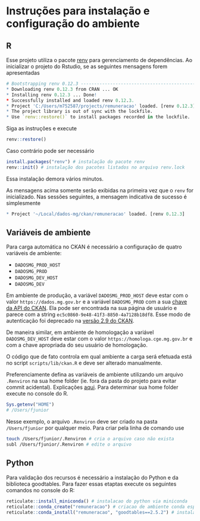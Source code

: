 # Instruções para instalação e configuração do ambiente

## R

Esse projeto utiliza o pacote [renv](https://rstudio.github.io/renv/index.html) para gerenciamento de dependências. Ao inicializar o projeto do Rstudio, se as seguintes mensagens forem apresentadas

```r
# Bootstrapping renv 0.12.3 --------------------------------------------------
* Downloading renv 0.12.3 from CRAN ... OK
* Installing renv 0.12.3 ... Done!
* Successfully installed and loaded renv 0.12.3.
* Project 'C:/Users/m752587/projects/remuneracao' loaded. [renv 0.12.3]
* The project library is out of sync with the lockfile.
* Use `renv::restore()` to install packages recorded in the lockfile.
```

Siga as instruções e execute

```r
renv::restore()
```

Caso contrário pode ser necessário

```r
install.packages("renv") # instalação do pacote renv
renv::init() # instalação dos pacotes listados no arquivo renv.lock
```

Essa instalação demora vários minutos.

As mensagens acima somente serão exibidas na primeira vez que o `renv` for inicializado. Nas sessões seguintes, a mensagem indicativa de sucesso é simplesmente

```r
* Project '~/Local/dados-mg/ckan/remuneracao' loaded. [renv 0.12.3]
```

## Variáveis de ambiente

Para carga automática no CKAN é necessário a configuração de quatro variáveis de ambiente:

- `DADOSMG_PROD_HOST`
- `DADOSMG_PROD`
- `DADOSMG_DEV_HOST`
- `DADOSMG_DEV`


Em ambiente de produção, a variável `DADOSMG_PROD_HOST` deve estar com o valor `https://dados.mg.gov.br` e a variável `DADOSMG_PROD` com a sua [chave da API do CKAN](https://docs.ckan.org/en/ckan-2.7.3/api/#authentication-and-api-keys). Ela pode ser encontrada na sua página de usuário e parece com a string `ec5c0860-9e48-41f3-8850-4a7128b18df8`. Esse modo de autenticação foi deprecado na [versão 2.9 do CKAN](https://docs.ckan.org/en/2.9/api/index.html#authentication-and-api-tokens).

De maneira similar, em ambiente de homologação a variável `DADOSMG_DEV_HOST` deve estar com o valor `https://homologa.cge.mg.gov.br` e com a chave apropriada do seu usuário de homologação.

O código que de fato controla em qual ambiente a carga será efetuada está no script `scripts/lib/ckan.R` e deve ser alterado manualmente.

Preferenciamente defina as variáveis de ambiente utilizando um arquivo `.Renviron` na sua home folder (ie. fora da pasta do projeto para evitar commit acidental). Explicações [aqui](https://support.rstudio.com/hc/en-us/articles/360047157094-Managing-R-with-Rprofile-Renviron-Rprofile-site-Renviron-site-rsession-conf-and-repos-conf). Para determinar sua home folder execute no console do R.

```r
Sys.getenv("HOME")
# /Users/fjunior
```

Nesse exemplo, o arquivo `.Renviron` deve ser criado na pasta `/Users/fjunior` por qualquer meio. Para criar pela linha de comando use

```sh
touch /Users/fjunior/.Renviron # cria o arquivo caso não exista
subl /Users/fjunior/.Renviron # edite o arquivo
```

## Python

Para validação dos recursos é necessário a instalação do Python e da biblioteca goodtables. Para fazer essas etaptas execute os seguintes comandos no console do R:

```R
reticulate::install_miniconda() # instalacao do python via miniconda
reticulate::conda_create("remuneracao") # criacao de ambiente conda especifico para esse projeto
reticulate::conda_install("remuneracao", "goodtables==2.5.2") # instalacao da versao correta do goodtables
```
